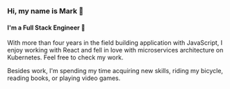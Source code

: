### Hi, my name is Mark :wave:
#### I'm a Full Stack Engineer :rocket:

With more than four years in the field building application with JavaScript, I enjoy working with React and fell in love with microservices architecture on Kubernetes. Feel free to check my work.

Besides work, I'm spending my time acquiring new skills, riding my bicycle, reading books, or playing video games.
